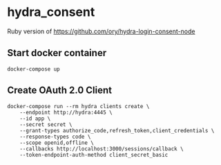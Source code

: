 # hydra_consent
Ruby version of https://github.com/ory/hydra-login-consent-node

## Start docker container
```shell script
docker-compose up
```

## Create OAuth 2.0 Client
```shell script
docker-compose run --rm hydra clients create \
    --endpoint http://hydra:4445 \
    --id app \
    --secret secret \
    --grant-types authorize_code,refresh_token,client_credentials \
    --response-types code \
    --scope openid,offline \
    --callbacks http://localhost:3000/sessions/callback \
    --token-endpoint-auth-method client_secret_basic
```

